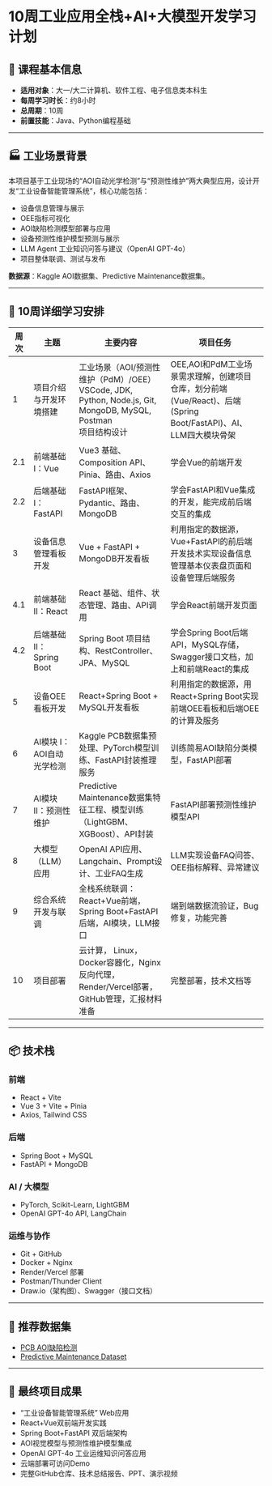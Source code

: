 # 10周工业应用全栈+AI+大模型开发学习计划

## 📌 课程基本信息

- **适用对象**：大一/大二计算机、软件工程、电子信息类本科生
- **每周学习时长**：约8小时
- **总周期**：10周
- **前置技能**：Java、Python编程基础

---

## 🏭 工业场景背景

本项目基于工业现场的“AOI自动光学检测”与“预测性维护”两大典型应用，设计开发“工业设备智能管理系统”，核心功能包括：

- 设备信息管理与展示
- OEE指标可视化
- AOI缺陷检测模型部署与应用
- 设备预测性维护模型预测与展示
- LLM Agent 工业知识问答与建议（OpenAI GPT-4o）
- 项目整体联调、测试与发布

**数据源**：Kaggle AOI数据集、Predictive Maintenance数据集。

---

## 📅 10周详细学习安排

| 周次 | 主题 | 主要内容 | 项目任务 |
|------|------|---------|-----------|
| 1 | 项目介绍与开发环境搭建 | 工业场景（AOI/预测性维护（PdM）/OEE）<br>VSCode, JDK, Python, Node.js, Git, MongoDB, MySQL, Postman<br>项目结构设计 | OEE,AOI和PdM工业场景需求理解，创建项目仓库，划分前端(Vue/React)、后端(Spring Boot/FastAPI)、AI、LLM四大模块骨架 |
| 2.1 | 前端基础 I：Vue | Vue3 基础、Composition API、Pinia、路由、Axios | 学会Vue的前端开发 |
| 2.2 | 后端基础 I：FastAPI | FastAPI框架、Pydantic、路由、MongoDB | 学会FastAPI和Vue集成的开发，能完成前后端交互的集成 |
| 3 | 设备信息管理看板开发 |Vue + FastAPI + MongoDB开发看板 | 利用指定的数据源，Vue+FastAPI的前后端开发技术实现设备信息管理基本仪表盘页面和设备管理后端服务 |
| 4.1 | 前端基础 II：React | React 基础、组件、状态管理、路由、API调用 | 学会React前端开发页面 |
| 4.2 | 后端基础 II：Spring Boot | Spring Boot 项目结构、RestController、JPA、MySQL | 学会Spring Boot后端API，MySQL存储，Swagger接口文档，加上和前端React的集成 |
| 5 | 设备OEE看板开发 | React+Spring Boot + MySQL开发看板 | 利用指定的数据源，用React+Spring Boot实现前端OEE看板和后端OEE的计算及服务 |
| 6 | AI模块 I：AOI自动光学检测 | Kaggle PCB数据集预处理、PyTorch模型训练、FastAPI封装推理服务 | 训练简易AOI缺陷分类模型，FastAPI部署 |
| 7 | AI模块 II：预测性维护 | Predictive Maintenance数据集特征工程、模型训练（LightGBM、XGBoost）、API封装 | FastAPI部署预测性维护模型API |
| 8 | 大模型（LLM）应用 | OpenAI API应用、Langchain、Prompt设计、工业FAQ生成 | LLM实现设备FAQ问答、OEE指标解释、异常建议 |
| 9 | 综合系统开发与联调 | 全栈系统联调：React+Vue前端，Spring Boot+FastAPI后端，AI模块，LLM接口 | 端到端数据流验证，Bug修复，功能完善 |
| 10 | 项目部署 |云计算， Linux，Docker容器化，Nginx反向代理，Render/Vercel部署，GitHub管理，汇报材料准备 | 完整部署，技术文档等 |

---

## 📦 技术栈

### 前端
- React + Vite
- Vue 3 + Vite + Pinia
- Axios, Tailwind CSS

### 后端
- Spring Boot + MySQL
- FastAPI + MongoDB

### AI / 大模型
- PyTorch, Scikit-Learn, LightGBM
- OpenAI GPT-4o API, LangChain

### 运维与协作
- Git + GitHub
- Docker + Nginx
- Render/Vercel 部署
- Postman/Thunder Client
- Draw.io（架构图）、Swagger（接口文档）

---

## 📂 推荐数据集

- [PCB AOI缺陷检测](https://www.kaggle.com/datasets/khalid55/pcb-defects-dataset)
- [Predictive Maintenance Dataset](https://www.kaggle.com/datasets/shubhendra7/predictive-maintenance-dataset)

---

## 🎯 最终项目成果

- “工业设备智能管理系统” Web应用
- React+Vue双前端开发实践
- Spring Boot+FastAPI 双后端架构
- AOI视觉模型与预测性维护模型集成
- OpenAI GPT-4o 工业运维知识问答应用
- 云端部署可访问Demo
- 完整GitHub仓库、技术总结报告、PPT、演示视频

